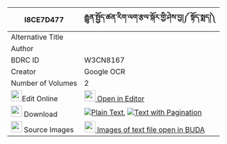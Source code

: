 |I8CE7D477|རྒྱུན་སྤྱོད་ཚན་རིག་ལག་རྩལ་སྐོར་གྱི་ཤེས་བྱ།༼ སྟོད་སྨད།༽ 
| --- | --- 
|Alternative Title |
|Author | 
|BDRC ID | W3CN8167
|Creator | Google OCR
|Number of Volumes| 2
|<img width="25" src="https://img.icons8.com/color/25/000000/edit-property.png">Edit Online| [<img width="25" src="https://avatars.githubusercontent.com/u/45091458?s=200&v=4"> Open in Editor](http://editor.openpecha.org/I8CE7D477)
|<img width="25" src="https://img.icons8.com/fluent/48/000000/download-2.png"/>  Download | [![](https://img.icons8.com/color/20/000000/txt.png)Plain Text](https://github.com/Openpecha/I8CE7D477/releases/download/v1/gyun_cho_tsenrik_laktsal_kor_g_plain_I8CE7D477.zip), [![](https://img.icons8.com/color/20/000000/txt.png)Text with Pagination](https://github.com/Openpecha/I8CE7D477/releases/download/v1/gyun_cho_tsenrik_laktsal_kor_g_pages_I8CE7D477.zip)
|<img width="25" src="https://img.icons8.com/plasticine/100/000000/pictures-folder.png"/>  Source Images | [<img width="25" src="https://library.bdrc.io/icons/BUDA-small.svg"> Images of text file open in BUDA](https://library.bdrc.io/show/bdr:W3CN8167)